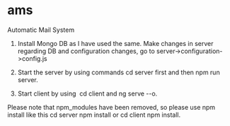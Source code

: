 # ams
Automatic Mail System

1. Install Mongo DB as I have used the same. Make changes in server regarding DB and configuration changes, go to server->configuration->config.js

2. Start the server by using commands cd server first and then npm run server. 

3. Start client by using  cd client and ng serve --o. 

Please note that npm_modules have been removed, so please use npm install like this cd server npm install or cd client npm install. 
